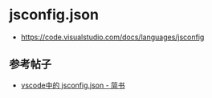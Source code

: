 # jsconfig.json

- <https://code.visualstudio.com/docs/languages/jsconfig>

## 参考帖子

- [vscode中的 jsconfig.json - 简书](https://www.jianshu.com/p/b0ec870ddfdf)
